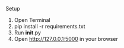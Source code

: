Setup
1. Open Terminal
2. pip install -r requirements.txt
3. Run __init__.py
4. Open http://127.0.0.1:5000 in your browser
